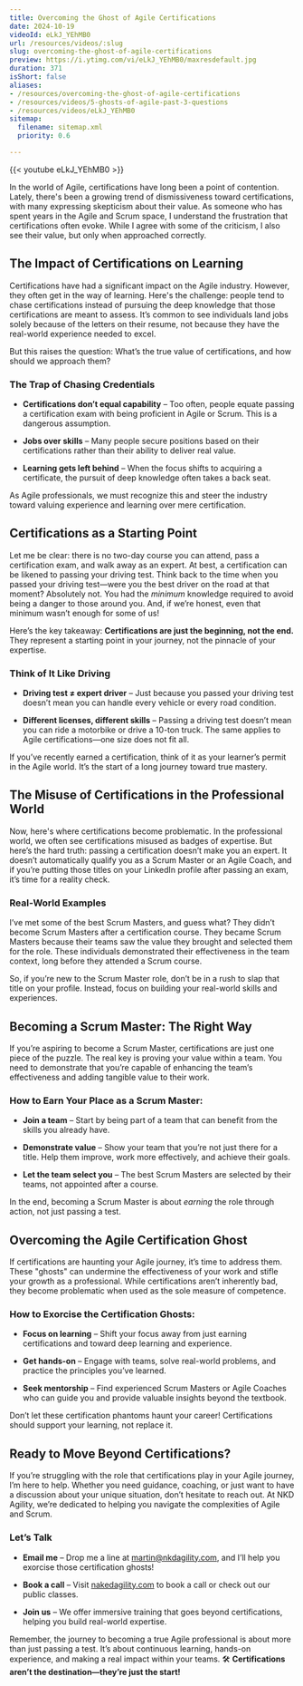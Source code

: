 ```yaml
---
title: Overcoming the Ghost of Agile Certifications
date: 2024-10-19
videoId: eLkJ_YEhMB0
url: /resources/videos/:slug
slug: overcoming-the-ghost-of-agile-certifications
preview: https://i.ytimg.com/vi/eLkJ_YEhMB0/maxresdefault.jpg
duration: 371
isShort: false
aliases:
- /resources/overcoming-the-ghost-of-agile-certifications
- /resources/videos/5-ghosts-of-agile-past-3-questions
- /resources/videos/eLkJ_YEhMB0
sitemap:
  filename: sitemap.xml
  priority: 0.6

---
```



{{< youtube eLkJ_YEhMB0 >}}

In the world of Agile, certifications have long been a point of contention. Lately, there's been a growing trend of dismissiveness toward certifications, with many expressing skepticism about their value. As someone who has spent years in the Agile and Scrum space, I understand the frustration that certifications often evoke. While I agree with some of the criticism, I also see their value, but only when approached correctly.

## **The Impact of Certifications on Learning**

Certifications have had a significant impact on the Agile industry. However, they often get in the way of learning. Here's the challenge: people tend to chase certifications instead of pursuing the deep knowledge that those certifications are meant to assess. It’s common to see individuals land jobs solely because of the letters on their resume, not because they have the real-world experience needed to excel.

But this raises the question: What’s the true value of certifications, and how should we approach them?

### **The Trap of Chasing Credentials**

- **Certifications don’t equal capability** – Too often, people equate passing a certification exam with being proficient in Agile or Scrum. This is a dangerous assumption.

- **Jobs over skills** – Many people secure positions based on their certifications rather than their ability to deliver real value.

- **Learning gets left behind** – When the focus shifts to acquiring a certificate, the pursuit of deep knowledge often takes a back seat.

As Agile professionals, we must recognize this and steer the industry toward valuing experience and learning over mere certification.

## **Certifications as a Starting Point**

Let me be clear: there is no two-day course you can attend, pass a certification exam, and walk away as an expert. At best, a certification can be likened to passing your driving test. Think back to the time when you passed your driving test—were you the best driver on the road at that moment? Absolutely not. You had the _minimum_ knowledge required to avoid being a danger to those around you. And, if we’re honest, even that minimum wasn’t enough for some of us!

Here’s the key takeaway: **Certifications are just the beginning, not the end.** They represent a starting point in your journey, not the pinnacle of your expertise.

### **Think of It Like Driving**

- **Driving test ≠ expert driver** – Just because you passed your driving test doesn’t mean you can handle every vehicle or every road condition.

- **Different licenses, different skills** – Passing a driving test doesn’t mean you can ride a motorbike or drive a 10-ton truck. The same applies to Agile certifications—one size does not fit all.

If you’ve recently earned a certification, think of it as your learner’s permit in the Agile world. It’s the start of a long journey toward true mastery.

## **The Misuse of Certifications in the Professional World**

Now, here's where certifications become problematic. In the professional world, we often see certifications misused as badges of expertise. But here’s the hard truth: passing a certification doesn’t make you an expert. It doesn’t automatically qualify you as a Scrum Master or an Agile Coach, and if you’re putting those titles on your LinkedIn profile after passing an exam, it’s time for a reality check.

### **Real-World Examples**

I’ve met some of the best Scrum Masters, and guess what? They didn’t become Scrum Masters after a certification course. They became Scrum Masters because their teams saw the value they brought and selected them for the role. These individuals demonstrated their effectiveness in the team context, long before they attended a Scrum course.

So, if you’re new to the Scrum Master role, don’t be in a rush to slap that title on your profile. Instead, focus on building your real-world skills and experiences.

## **Becoming a Scrum Master: The Right Way**

If you’re aspiring to become a Scrum Master, certifications are just one piece of the puzzle. The real key is proving your value within a team. You need to demonstrate that you’re capable of enhancing the team’s effectiveness and adding tangible value to their work.

### **How to Earn Your Place as a Scrum Master:**

- **Join a team** – Start by being part of a team that can benefit from the skills you already have.

- **Demonstrate value** – Show your team that you’re not just there for a title. Help them improve, work more effectively, and achieve their goals.

- **Let the team select you** – The best Scrum Masters are selected by their teams, not appointed after a course.

In the end, becoming a Scrum Master is about _earning_ the role through action, not just passing a test.

## **Overcoming the Agile Certification Ghost**

If certifications are haunting your Agile journey, it’s time to address them. These "ghosts" can undermine the effectiveness of your work and stifle your growth as a professional. While certifications aren’t inherently bad, they become problematic when used as the sole measure of competence.

### **How to Exorcise the Certification Ghosts:**

- **Focus on learning** – Shift your focus away from just earning certifications and toward deep learning and experience.

- **Get hands-on** – Engage with teams, solve real-world problems, and practice the principles you’ve learned.

- **Seek mentorship** – Find experienced Scrum Masters or Agile Coaches who can guide you and provide valuable insights beyond the textbook.

Don’t let these certification phantoms haunt your career! Certifications should support your learning, not replace it.

## **Ready to Move Beyond Certifications?**

If you’re struggling with the role that certifications play in your Agile journey, I’m here to help. Whether you need guidance, coaching, or just want to have a discussion about your unique situation, don’t hesitate to reach out. At NKD Agility, we’re dedicated to helping you navigate the complexities of Agile and Scrum.

### **Let’s Talk**

- **Email me** – Drop me a line at martin@nkdagility.com, and I’ll help you exorcise those certification ghosts!

- **Book a call** – Visit [nakedagility.com](http://nakedagility.com) to book a call or check out our public classes.

- **Join us** – We offer immersive training that goes beyond certifications, helping you build real-world expertise.

Remember, the journey to becoming a true Agile professional is about more than just passing a test. It’s about continuous learning, hands-on experience, and making a real impact within your teams. 🛠️ **Certifications aren’t the destination—they’re just the start!**



